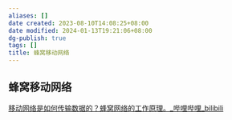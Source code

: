 ```yaml
---
aliases: []
date created: 2023-08-10T14:08:25+08:00
date modified: 2024-01-13T19:21:06+08:00
dg-publish: true
tags: []
title: 蜂窝移动网络
---
```


## 蜂窝移动网络
[移动网络是如何传输数据的？蜂窝网络的工作原理。\_哔哩哔哩\_bilibili](https://www.bilibili.com/video/BV1Yz4y1x7Xo/?spm_id_from=333.337.search-card.all.click)